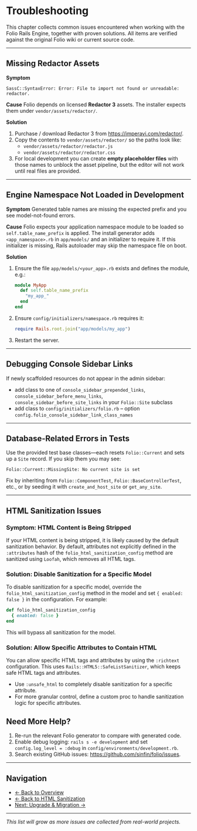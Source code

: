 # Troubleshooting

This chapter collects common issues encountered when working with the Folio Rails Engine, together with proven solutions. All items are verified against the original Folio wiki or current source code.

---

## Missing Redactor Assets

**Symptom**
```
SassC::SyntaxError: Error: File to import not found or unreadable: redactor.
```

**Cause**
Folio depends on licensed **Redactor 3** assets. The installer expects them under `vendor/assets/redactor/`.

**Solution**
1. Purchase / download Redactor 3 from <https://imperavi.com/redactor/>.
2. Copy the contents to `vendor/assets/redactor/` so the paths look like:
   - `vendor/assets/redactor/redactor.js`
   - `vendor/assets/redactor/redactor.css`
3. For local development you can create **empty placeholder files** with those names to unblock the asset pipeline, but the editor will not work until real files are provided.

---

## Engine Namespace Not Loaded in Development

**Symptom**
Generated table names are missing the expected prefix and you see model-not-found errors.

**Cause**
Folio expects your application namespace module to be loaded so `self.table_name_prefix` is applied. The install generator adds `<app_namespace>.rb` in `app/models/` and an initializer to require it. If this initializer is missing, Rails autoloader may skip the namespace file on boot.

**Solution**
1. Ensure the file `app/models/<your_app>.rb` exists and defines the module, e.g.:
   ```ruby
   module MyApp
     def self.table_name_prefix
       "my_app_"
     end
   end
   ```
2. Ensure `config/initializers/namespace.rb` requires it:
   ```ruby
   require Rails.root.join("app/models/my_app")
   ```
3. Restart the server.

---

## Debugging Console Sidebar Links

If newly scaffolded resources do not appear in the admin sidebar:
- add class to one of `console_sidebar_prepended_links`, `console_sidebar_before_menu_links`, `console_sidebar_before_site_links` in your `Folio::Site` subclass
- add class to `config/initializers/folio.rb` – option `config.folio_console_sidebar_link_class_names`

---

## Database-Related Errors in Tests

Use the provided test base classes—each resets `Folio::Current` and sets up a `Site` record. If you skip them you may see:
```
Folio::Current::MissingSite: No current site is set
```
Fix by inheriting from `Folio::ComponentTest`, `Folio::BaseControllerTest`, etc., or by seeding it with `create_and_host_site` or `get_any_site`.

---

## HTML Sanitization Issues

### Symptom: HTML Content is Being Stripped

If your HTML content is being stripped, it is likely caused by the default sanitization behavior. By default, attributes not explicitly defined in the `:attributes` hash of the `folio_html_sanitization_config` method are sanitized using `Loofah`, which removes all HTML tags.

### Solution: Disable Sanitization for a Specific Model

To disable sanitization for a specific model, override the `folio_html_sanitization_config` method in the model and set `{ enabled: false }` in the configuration. For example:

```ruby
def folio_html_sanitization_config
  { enabled: false }
end
```

This will bypass all sanitization for the model.

### Solution: Allow Specific Attributes to Contain HTML

You can allow specific HTML tags and attributes by using the `:richtext` configuration. This uses `Rails::HTML5::SafeListSanitizer`, which keeps safe HTML tags and attributes.

- Use `:unsafe_html` to completely disable sanitization for a specific attribute.
- For more granular control, define a custom proc to handle sanitization logic for specific attributes.

## Need More Help?

1. Re-run the relevant Folio generator to compare with generated code.
2. Enable debug logging: `rails s -e development` and set `config.log_level = :debug` in `config/environments/development.rb`.
3. Search existing GitHub issues: <https://github.com/sinfin/folio/issues>.

---

## Navigation

- [← Back to Overview](overview.md)
- [← Back to HTML Sanitization](sanitization.md)
- [Next: Upgrade & Migration →](upgrade.md)

---

*This list will grow as more issues are collected from real-world projects.*
